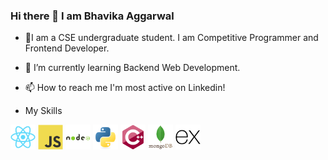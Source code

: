 ###                                                    Hi there 👋 I am Bhavika Aggarwal
- 🔭I am a CSE undergraduate student. I am Competitive Programmer and Frontend Developer.

- 🌱 I’m currently learning Backend Web Development.

- 📫 How to reach me I'm most active on Linkedin!

- My Skills
<div>
  <img src="https://github.com/devicons/devicon/blob/master/icons/react/react-original.svg" title="React" width="40" height="40" />
  <img src="https://github.com/devicons/devicon/blob/master/icons/javascript/javascript-original.svg" title="Javascript" width="40" height="40" />
  <img src="https://github.com/devicons/devicon/blob/master/icons/nodejs/nodejs-original-wordmark.svg" title="NodeJS" width="40" height="40" />
  <img src="https://github.com/devicons/devicon/blob/master/icons/python/python-original.svg" title="Python" width="40" height="40" />
  <img src="https://github.com/devicons/devicon/blob/master/icons/cplusplus/cplusplus-original.svg" title="C++" width="40" height="40" />
  <img src="https://github.com/devicons/devicon/blob/master/icons/mongodb/mongodb-original-wordmark.svg" title="MongoDB" width="40" height="40" />
  <img src="https://github.com/devicons/devicon/blob/master/icons/express/express-original.svg" title="Express" width="40" height="40" />
 </div>



<!--
**Bhavika-14
/Bhavika-14** is a ✨ _special_ ✨ repository because its `README.md` (this file) appears on your GitHub profile.

Here are some ideas to get you started:

- 🔭 I’m currently working on ...
- 🌱 I’m currently learning ...
- 👯 I’m looking to collaborate on ...
- 🤔 I’m looking for help with ...
- 💬 Ask me about ...
- 📫 How to reach me: ...
- 😄 Pronouns: ...
- ⚡ Fun fact: ...
-->
